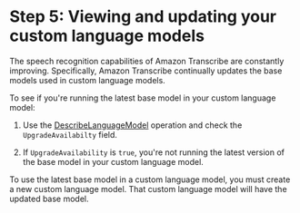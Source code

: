 # Step 5: Viewing and updating your custom language models<a name="view-update-lang"></a>

The speech recognition capabilities of Amazon Transcribe are constantly improving\. Specifically, Amazon Transcribe continually updates the base models used in custom language models\.

To see if you're running the latest base model in your custom language model:

1. Use the [DescribeLanguageModel](API_DescribeLanguageModel.md) operation and check the `UpgradeAvailabilty` field\.

1. If `UpgradeAvailability` is `true`, you're not running the latest version of the base model in your custom language model\.

To use the latest base model in a custom language model, you must create a new custom language model\. That custom language model will have the updated base model\.